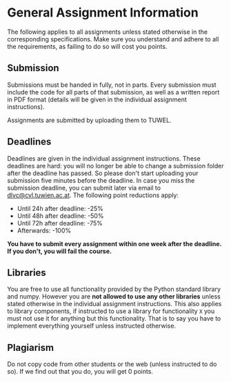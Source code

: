 
# General Assignment Information

The following applies to all assignments unless stated otherwise in the corresponding specifications. Make sure you understand and adhere to all the requirements, as failing to do so will cost you points.

## Submission

Submissions must be handed in fully, not in parts. Every submission must include the code for all parts of that submission, as well as a written report in PDF format (details will be given in the individual assignment instructions).

Assignments are submitted by uploading them to TUWEL.
<!-- Assignments are submitted by uploading them to the server your group was assigned to. You should have already received an email with login instructions (basically use `ssh`, on Windows this means installing [putty](https://www.putty.org/)). On your server you will find a `groupX/submissions/assignmentY` folder in your home directory, with `X` being your group ID and `Y` being the assignment ID. To submit assignment `Y`, simply copy your submission into this folder. The folder is shared between all members of group `X` so submission is required/possible only once per group. -->

## Deadlines

Deadlines are given in the individual assignment instructions. These deadlines are hard: you will no longer be able to change a submission folder after the deadline has passed. So please don't start uploading your submission five minutes before the deadline. In case you miss the submission deadline, you can submit later via email to dlvc@cvl.tuwien.ac.at. The following point reductions apply:

- Until 24h after deadline: -25%
- Until 48h after deadline: -50%
- Until 72h after deadline: -75%
- Afterwards: -100%

**You have to submit every assignment within one week after the deadline. If you don't, you will fail the course.**

## Libraries

You are free to use all functionality provided by the Python standard library and numpy. However you are **not allowed to use any other libraries** unless stated otherwise in the individual assignment instructions. This also applies to library components, if instructed to use a library for functionality `X` you must not use it for anything but this functionality. That is to say you have to implement everything yourself unless instructed otherwise.

## Plagiarism

Do not copy code from other students or the web (unless instructed to do so). If we find out that you do, you will get 0 points.
